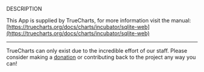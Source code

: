 DESCRIPTION


This App is supplied by TrueCharts, for more information visit the manual: [https://truecharts.org/docs/charts/incubator/sqlite-web](https://truecharts.org/docs/charts/incubator/sqlite-web)

---

TrueCharts can only exist due to the incredible effort of our staff.
Please consider making a [donation](https://truecharts.org/docs/about/sponsor) or contributing back to the project any way you can!
